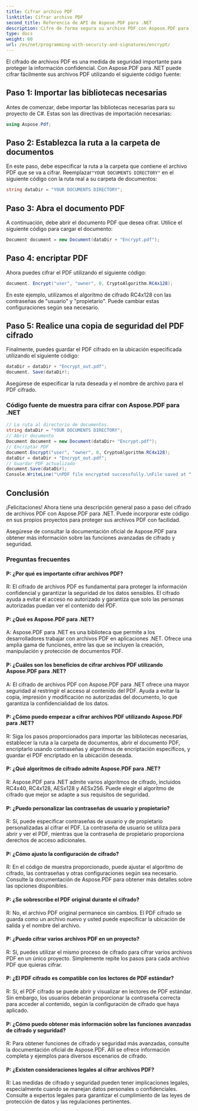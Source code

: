 ```yaml
---
title: Cifrar archivo PDF
linktitle: Cifrar archivo PDF
second_title: Referencia de API de Aspose.PDF para .NET
description: Cifre de forma segura su archivo PDF con Aspose.PDF para .NET.
type: docs
weight: 60
url: /es/net/programming-with-security-and-signatures/encrypt/
---
```

El cifrado de archivos PDF es una medida de seguridad importante para proteger la información confidencial. Con Aspose.PDF para .NET puede cifrar fácilmente sus archivos PDF utilizando el siguiente código fuente:

## Paso 1: Importar las bibliotecas necesarias

Antes de comenzar, debe importar las bibliotecas necesarias para su proyecto de C#. Estas son las directivas de importación necesarias:

```csharp
using Aspose.Pdf;
```

## Paso 2: Establezca la ruta a la carpeta de documentos

 En este paso, debe especificar la ruta a la carpeta que contiene el archivo PDF que se va a cifrar. Reemplazar`"YOUR DOCUMENTS DIRECTORY"` en el siguiente código con la ruta real a su carpeta de documentos:

```csharp
string dataDir = "YOUR DOCUMENTS DIRECTORY";
```

## Paso 3: Abra el documento PDF

A continuación, debe abrir el documento PDF que desea cifrar. Utilice el siguiente código para cargar el documento:

```csharp
Document document = new Document(dataDir + "Encrypt.pdf");
```

## Paso 4: encriptar PDF

Ahora puedes cifrar el PDF utilizando el siguiente código:

```csharp
document. Encrypt("user", "owner", 0, CryptoAlgorithm.RC4x128);
```

En este ejemplo, utilizamos el algoritmo de cifrado RC4x128 con las contraseñas de "usuario" y "propietario". Puede cambiar estas configuraciones según sea necesario.

## Paso 5: Realice una copia de seguridad del PDF cifrado

Finalmente, puedes guardar el PDF cifrado en la ubicación especificada utilizando el siguiente código:

```csharp
dataDir = dataDir + "Encrypt_out.pdf";
document. Save(dataDir);
```

Asegúrese de especificar la ruta deseada y el nombre de archivo para el PDF cifrado.

### Código fuente de muestra para cifrar con Aspose.PDF para .NET 
```csharp
// La ruta al directorio de documentos.
string dataDir = "YOUR DOCUMENTS DIRECTORY";
// Abrir documento
Document document = new Document(dataDir+ "Encrypt.pdf");
// Encriptar PDF
document.Encrypt("user", "owner", 0, CryptoAlgorithm.RC4x128);
dataDir = dataDir + "Encrypt_out.pdf";
// Guardar PDF actualizado
document.Save(dataDir);
Console.WriteLine("\nPDF file encrypted successfully.\nFile saved at " + dataDir);
```

## Conclusión

¡Felicitaciones! Ahora tiene una descripción general paso a paso del cifrado de archivos PDF con Aspose.PDF para .NET. Puede incorporar este código en sus propios proyectos para proteger sus archivos PDF con facilidad.

Asegúrese de consultar la documentación oficial de Aspose.PDF para obtener más información sobre las funciones avanzadas de cifrado y seguridad.

### Preguntas frecuentes

#### P: ¿Por qué es importante cifrar archivos PDF?

R: El cifrado de archivos PDF es fundamental para proteger la información confidencial y garantizar la seguridad de los datos sensibles. El cifrado ayuda a evitar el acceso no autorizado y garantiza que solo las personas autorizadas puedan ver el contenido del PDF.

#### P: ¿Qué es Aspose.PDF para .NET?

A: Aspose.PDF para .NET es una biblioteca que permite a los desarrolladores trabajar con archivos PDF en aplicaciones .NET. Ofrece una amplia gama de funciones, entre las que se incluyen la creación, manipulación y protección de documentos PDF.

#### P: ¿Cuáles son los beneficios de cifrar archivos PDF utilizando Aspose.PDF para .NET?

A: El cifrado de archivos PDF con Aspose.PDF para .NET ofrece una mayor seguridad al restringir el acceso al contenido del PDF. Ayuda a evitar la copia, impresión y modificación no autorizadas del documento, lo que garantiza la confidencialidad de los datos.

#### P: ¿Cómo puedo empezar a cifrar archivos PDF utilizando Aspose.PDF para .NET?

R: Siga los pasos proporcionados para importar las bibliotecas necesarias, establecer la ruta a la carpeta de documentos, abrir el documento PDF, encriptarlo usando contraseñas y algoritmos de encriptación específicos, y guardar el PDF encriptado en la ubicación deseada.

#### P: ¿Qué algoritmos de cifrado admite Aspose.PDF para .NET?

R: Aspose.PDF para .NET admite varios algoritmos de cifrado, incluidos RC4x40, RC4x128, AESx128 y AESx256. Puede elegir el algoritmo de cifrado que mejor se adapte a sus requisitos de seguridad.

#### P: ¿Puedo personalizar las contraseñas de usuario y propietario?

R: Sí, puede especificar contraseñas de usuario y de propietario personalizadas al cifrar el PDF. La contraseña de usuario se utiliza para abrir y ver el PDF, mientras que la contraseña de propietario proporciona derechos de acceso adicionales.

#### P: ¿Cómo ajusto la configuración de cifrado?

R: En el código de muestra proporcionado, puede ajustar el algoritmo de cifrado, las contraseñas y otras configuraciones según sea necesario. Consulte la documentación de Aspose.PDF para obtener más detalles sobre las opciones disponibles.

#### P: ¿Se sobrescribe el PDF original durante el cifrado?

R: No, el archivo PDF original permanece sin cambios. El PDF cifrado se guarda como un archivo nuevo y usted puede especificar la ubicación de salida y el nombre del archivo.

#### P: ¿Puedo cifrar varios archivos PDF en un proyecto?

R: Sí, puedes utilizar el mismo proceso de cifrado para cifrar varios archivos PDF en un único proyecto. Simplemente repite los pasos para cada archivo PDF que quieras cifrar.

#### P: ¿El PDF cifrado es compatible con los lectores de PDF estándar?

R: Sí, el PDF cifrado se puede abrir y visualizar en lectores de PDF estándar. Sin embargo, los usuarios deberán proporcionar la contraseña correcta para acceder al contenido, según la configuración de cifrado que haya aplicado.

#### P: ¿Cómo puedo obtener más información sobre las funciones avanzadas de cifrado y seguridad?

R: Para obtener funciones de cifrado y seguridad más avanzadas, consulte la documentación oficial de Aspose.PDF. Allí se ofrece información completa y ejemplos para diversos escenarios de cifrado.

#### P: ¿Existen consideraciones legales al cifrar archivos PDF?

R: Las medidas de cifrado y seguridad pueden tener implicaciones legales, especialmente cuando se manejan datos personales o confidenciales. Consulte a expertos legales para garantizar el cumplimiento de las leyes de protección de datos y las regulaciones pertinentes.